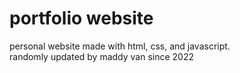 # portfolio website
personal website made with html, css, and javascript.<br> 
randomly updated by maddy van since 2022
